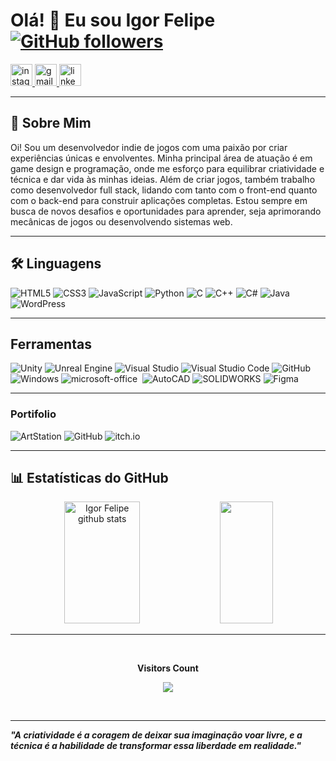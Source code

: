 <!--
**IgorFelipe272/IgorFelipe272** is a ✨ _special_ ✨ repository because its `README.md` (this file) appears on your GitHub profile.

Here are some ideas to get you started:

- 🔭 I’m currently working on ...
- 🌱 I’m currently learning ...
- 👯 I’m looking to collaborate on ...
- 🤔 I’m looking for help with ...
- 💬 Ask me about ...
- 📫 How to reach me: ...
- 😄 Pronouns: ...
- ⚡ Fun fact: ...
-->

# Olá! 👋 Eu sou Igor Felipe  [![GitHub followers](https://img.shields.io/github/followers/IgorFelipe272?style=social)](https://github.com/IgorFelipe272)

<div align="left">
  <a href="https://www.instagram.com/igor.felipe272/" target="_blank">
    <img src="https://img.shields.io/static/v1?message=Instagram&logo=instagram&label=&color=E4405F&logoColor=white&labelColor=&style=for-the-badge" height="35" alt="instagram logo"  />
  </a>
  
  <a href="mailto:igor.felipe1544@gmail.com" target="_blank">
    <img src="https://img.shields.io/static/v1?message=Gmail&logo=gmail&label=&color=D14836&logoColor=white&labelColor=&style=for-the-badge" height="35" alt="gmail logo"  />
  </a>
  
  <a href="https://www.linkedin.com/in/igor-felipe-b15119272/" target="_blank">
    <img src="https://img.shields.io/static/v1?message=LinkedIn&logo=linkedin&label=&color=0077B5&logoColor=white&labelColor=&style=for-the-badge" height="35" alt="linkedin logo"  />
  </a>
</div>

---

## 👾 Sobre Mim

Oi! Sou um desenvolvedor indie de jogos com uma paixão por criar experiências únicas e envolventes. Minha principal área de atuação é em game design e programação, onde me esforço para equilibrar criatividade e técnica e dar vida às minhas ideias. 
Além de criar jogos, também trabalho como desenvolvedor full stack, lidando com tanto com o front-end quanto com o back-end para construir aplicações completas. Estou sempre em busca de novos desafios e oportunidades para aprender, seja aprimorando mecânicas de jogos ou desenvolvendo sistemas web.

---

## 🛠️ Linguagens

![HTML5](https://img.shields.io/badge/html5-%23E34F26.svg?style=for-the-badge&logo=html5&logoColor=white)
![CSS3](https://img.shields.io/badge/css3-%231572B6.svg?style=for-the-badge&logo=css3&logoColor=white)
![JavaScript](https://img.shields.io/badge/javascript-%23F7DF1E.svg?style=for-the-badge&logo=javascript&logoColor=black)
![Python](https://img.shields.io/badge/python-%233776AB.svg?style=for-the-badge&logo=python&logoColor=white)
![C](https://img.shields.io/badge/C-%2300599C.svg?style=for-the-badge&logo=c&logoColor=white)
![C++](https://img.shields.io/badge/C%2B%2B-%2300599C.svg?style=for-the-badge&logo=c%2B%2B&logoColor=white)
![C#](https://img.shields.io/badge/C%23-%23239120.svg?style=for-the-badge&logo=c-sharp&logoColor=white)
![Java](https://img.shields.io/badge/Java-%23F80000.svg?style=for-the-badge&logo=java&logoColor=white)
![WordPress](https://img.shields.io/badge/WordPress-%231d72b8.svg?style=for-the-badge&logo=wordpress&logoColor=white)


---

## Ferramentas
![Unity](https://img.shields.io/badge/Unity-%232F4F8C.svg?style=for-the-badge&logo=unity&logoColor=white)
![Unreal Engine](https://img.shields.io/badge/Unreal%20Engine-%234E4E4E.svg?style=for-the-badge&logo=unreal-engine&logoColor=white)
![Visual Studio](https://img.shields.io/badge/Visual%20Studio-5C2D91.svg?style=for-the-badge&logo=visual-studio&logoColor=white)
![Visual Studio Code](https://img.shields.io/badge/Visual%20Studio%20Code-007ACC.svg?style=for-the-badge&logo=visual-studio-code&logoColor=white)
![GitHub](https://img.shields.io/badge/GitHub-%23000000.svg?style=for-the-badge&logo=github&logoColor=white)
![Windows](https://img.shields.io/badge/Windows-%23181717.svg?style=for-the-badge&logo=windows&logoColor=white)
![microsoft-office](https://img.shields.io/badge/-microsoft_office-0D1117?style=for-the-badge&logo=microsoft-office&labelColor=0D1117)&nbsp;
![AutoCAD](https://img.shields.io/badge/AutoCAD-%23C8102E.svg?style=for-the-badge&logo=autodesk&logoColor=white)
![SOLIDWORKS](https://img.shields.io/badge/SOLIDWORKS-%232E3A5B.svg?style=for-the-badge&logo=solidworks&logoColor=white)
![Figma](https://img.shields.io/badge/Figma-%23324AB2.svg?style=for-the-badge&logo=figma&logoColor=white)




---

### Portifolio
![ArtStation](https://img.shields.io/badge/ArtStation-13AFF0.svg?style=for-the-badge&logo=artstation&logoColor=white)
![GitHub](https://img.shields.io/badge/GitHub-%23000000.svg?style=for-the-badge&logo=github&logoColor=white)
![itch.io](https://img.shields.io/badge/itch.io-%23FA5C5C.svg?style=for-the-badge&logo=itch.io&logoColor=white)

---

## 📊 Estatísticas do GitHub

<div align="center">  
  <img width="49%" height="195px" src="https://github-readme-stats.vercel.app/api?username=IgorFelipe272&show_icons=true&count_private=true&hide_border=true&title_color=00bfbf&icon_color=00bfbf&text_color=c9d1d9&bg_color=0d1117&token=SEU_TOKEN" alt="Igor Felipe github stats" /> 
  <img width="41%" height="195px" src="https://github-readme-stats.vercel.app/api/top-langs/?username=IgorFelipe272&layout=compact&hide_border=true&title_color=00bfbf&text_color=00bfbf&bg_color=0d1117&token=SEU_TOKEN" />
</div>


---

<div align="center">
<br><p align="centre"><b>Visitors Count</b></p>  
<p align="center"><img align="center" src="https://profile-counter.glitch.me/{IgorFelipe272}/count.svg" /></p> 
<br></div>

---
_**"A criatividade é a coragem de deixar sua imaginação voar livre, e a técnica é a habilidade de transformar essa liberdade em realidade."**_

